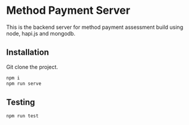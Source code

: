 # Method Payment Server

This is the backend server for method payment assessment build using node, hapi.js and mongodb.

## Installation

Git clone the project.

```bash
npm i
npm run serve
```

## Testing

```bash
npm run test
```